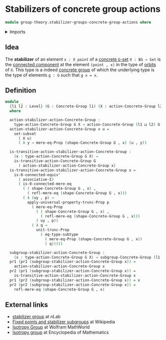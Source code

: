 # Stabilizers of concrete group actions

```agda
module group-theory.stabilizer-groups-concrete-group-actions where
```

<details><summary>Imports</summary>

```agda
open import foundation.0-connected-types
open import foundation.dependent-pair-types
open import foundation.function-types
open import foundation.mere-equality
open import foundation.propositional-truncations
open import foundation.sets
open import foundation.subtypes
open import foundation.type-arithmetic-dependent-pair-types
open import foundation.universe-levels

open import group-theory.concrete-group-actions
open import group-theory.concrete-groups
open import group-theory.subgroups-concrete-groups
open import group-theory.transitive-concrete-group-actions
```

</details>

## Idea

The **stabilizer** of an element `x : X point` of a
[concrete `G`-set](group-theory.concrete-group-actions.md) `X : BG → Set` is the
[connected component](foundation.connected-components.md) at the element
`(point , x)` in the type of
[orbits](group-theory.orbits-concrete-group-actions.md) of `X`. This type is a
indeed [concrete group](group-theory.concrete-groups.md) of which the underlying
type is the type of elements `g : G` such that `g x = x`.

## Definition

```agda
module _
  {l1 l2 : Level} (G : Concrete-Group l1) (X : action-Concrete-Group l2 G)
  where

  action-stabilizer-action-Concrete-Group :
    type-action-Concrete-Group G X → action-Concrete-Group (l1 ⊔ l2) G
  action-stabilizer-action-Concrete-Group x u =
    set-subset
      ( X u)
      ( λ y → mere-eq-Prop (shape-Concrete-Group G , x) (u , y))

  is-transitive-action-stabilizer-action-Concrete-Group :
    (x : type-action-Concrete-Group G X) →
    is-transitive-action-Concrete-Group G
      ( action-stabilizer-action-Concrete-Group x)
  is-transitive-action-stabilizer-action-Concrete-Group x =
    is-0-connected-equiv'
      ( associative-Σ)
      ( is-0-connected-mere-eq
        ( ( shape-Concrete-Group G , x) ,
          ( refl-mere-eq (shape-Concrete-Group G , x)))
        ( λ (uy , p) →
          apply-universal-property-trunc-Prop p
            ( mere-eq-Prop
              ( ( shape-Concrete-Group G , x) ,
                ( refl-mere-eq (shape-Concrete-Group G , x)))
              ( uy , p))
            ( λ q →
              unit-trunc-Prop
                ( eq-type-subtype
                  ( mere-eq-Prop (shape-Concrete-Group G , x))
                  ( q)))))

  subgroup-stabilizer-action-Concrete-Group :
    (x : type-action-Concrete-Group G X) → subgroup-Concrete-Group (l1 ⊔ l2) G
  pr1 (pr1 (subgroup-stabilizer-action-Concrete-Group x)) =
    action-stabilizer-action-Concrete-Group x
  pr2 (pr1 (subgroup-stabilizer-action-Concrete-Group x)) =
    is-transitive-action-stabilizer-action-Concrete-Group x
  pr1 (pr2 (subgroup-stabilizer-action-Concrete-Group x)) = x
  pr2 (pr2 (subgroup-stabilizer-action-Concrete-Group x)) =
    refl-mere-eq (shape-Concrete-Group G , x)
```

## External links

- [stabilizer group](https://ncatlab.org/nlab/show/stabilizer+group) at $n$Lab
- [Fixed points and stabilizer subgroups](https://en.wikipedia.org/wiki/Group_action#Fixed_points_and_stabilizer_subgroups)
  at Wikipedia
- [Isotropy Group](https://mathworld.wolfram.com/IsotropyGroup.html) at Wolfram
  MathWorld
- [Isotropy group](https://encyclopediaofmath.org/wiki/Isotropy_group) at
  Encyclopedia of Mathematics
